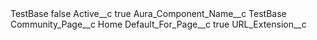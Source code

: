 <?xml version="1.0" encoding="UTF-8"?>
<CustomMetadata xmlns="http://soap.sforce.com/2006/04/metadata" xmlns:xsi="http://www.w3.org/2001/XMLSchema-instance" xmlns:xsd="http://www.w3.org/2001/XMLSchema">
    <label>TestBase</label>
    <protected>false</protected>
    <values>
        <field>Active__c</field>
        <value xsi:type="xsd:boolean">true</value>
    </values>
    <values>
        <field>Aura_Component_Name__c</field>
        <value xsi:type="xsd:string">TestBase</value>
    </values>
    <values>
        <field>Community_Page__c</field>
        <value xsi:type="xsd:string">Home</value>
    </values>
    <values>
        <field>Default_For_Page__c</field>
        <value xsi:type="xsd:boolean">true</value>
    </values>
    <values>
        <field>URL_Extension__c</field>
        <value xsi:nil="true"/>
    </values>
</CustomMetadata>
